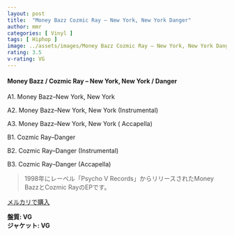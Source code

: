 ```yaml
---
layout: post
title:  "Money Bazz Cozmic Ray – New York, New York Danger"
author: mmr
categories: [ Vinyl ]
tags: [ Hiphop ]
image: ../assets/images/Money Bazz Cozmic Ray – New York, New York Danger.jpg
rating: 3.5
v-rating: VG
---
```


#### Money Bazz / Cozmic Ray – New York, New York / Danger

A1. Money Bazz–New York, New York

A2. Money Bazz–New York, New York (Instrumental)

A3. Money Bazz–New York, New York ( Accapella)

B1. Cozmic Ray–Danger

B2. Cozmic Ray–Danger (Instrumental)

B3. Cozmic Ray–Danger (Accapella)

> 1998年にレーベル「Psycho V Records」からリリースされたMoney BazzとCozmic RayのEPです。

[メルカリで購入](https://jp.mercari.com/item/m18868269557)

<div class="mt-4 mb-4 d-flex align-items-center">
<strong class="mr-1">盤質: VG</strong>
</div>
<div class="mt-4 mb-4 d-flex align-items-center">
<strong class="mr-1">ジャケット: VG</strong>
</div>

